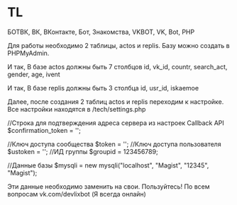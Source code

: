 # TL
БОТВК, ВК, ВКонтакте, Бот, Знакомства, VKBOT, VK, Bot, PHP

Для работы необходимо 2 таблицы, actos и replis.
Базу можно создать в PHPMyAdmin.

И так, В базе actos должны быть 7 столбцов
id, vk_id, countr, search_act, gender, age, ivent

И так, В базе replis должны быть 3 столбца
id, usr_id, iskaemoe

Далее, после создания 2 таблиц actos и replis переходим к настройке.
Все настройки находятся в /tech/settings.php

//Строка для подтверждения адреса сервера из настроек Callback API 
$confirmation_token = ''; 

//Ключ доступа сообщества 
$token = '';
//Ключ доступа пользователя
$ustoken = '';
//ИД группы
$groupid = 123456789;

//Данные базы
$mysqli = new mysqli("localhost", "Magist", "12345", "Magist");

Эти данные необходимо заменить на свои.
Пользуйтесь! По всем вопросам vk.com/devlixbot (Я всегда онлайн)
